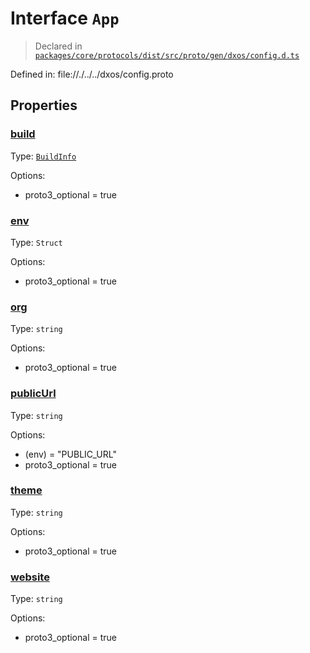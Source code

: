 # Interface `App`
> Declared in [`packages/core/protocols/dist/src/proto/gen/dxos/config.d.ts`]()

Defined in:
   file://./../../dxos/config.proto
## Properties
### [build]()
Type: <code>[BuildInfo](/api/@dxos/config/interfaces/BuildInfo)</code>

Options:
  - proto3_optional = true
### [env]()
Type: <code>Struct</code>

Options:
  - proto3_optional = true
### [org]()
Type: <code>string</code>

Options:
  - proto3_optional = true
### [publicUrl]()
Type: <code>string</code>

Options:
  - (env) = "PUBLIC_URL"
  - proto3_optional = true
### [theme]()
Type: <code>string</code>

Options:
  - proto3_optional = true
### [website]()
Type: <code>string</code>

Options:
  - proto3_optional = true